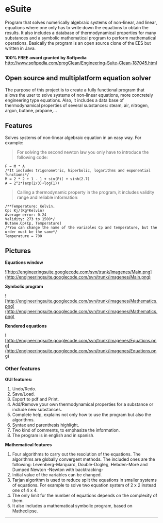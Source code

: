 # eSuite #

Program that solves numerically algebraic systems of non-linear, and linear, equations where one only has to write down the equations to obtain the results.
It also includes a database of thermodynamical properties for many substances and a  symbolic mathematical program to perform mathematical operations.
Basically the program is an open source clone of the EES but written in Java.

**100% FREE award granted by Softpedia**
http://www.softpedia.com/progClean/Engineering-Suite-Clean-187045.html

## Open source and multiplatform equation solver ##

The purpose of this project is to create a fully functional program that allows the user to solve systems of non-linear equations, more concretely engineering type equations. Also, it includes a data base of thermodynamical properties of several substances: steam, air, nitrogen, argon, butane, propane,...

## Features ##

Solves systems of non-linear algebraic equation in an easy way. For example:
> For solving the second newton law you only have to introduce the following code:
```
F = M * A
/*It includes trigonometric, hiperbolic, logarithms and exponential functions*/
M = 2 * 2 + 1 - 1 + sin(Pi) + sinh(2.7)
A = 2^2*(exp(2/3)+log(1))
```

> Calling a thermodynamic property in the program, it includes validity range and reliable information:
```
/**Temperature: Kelvin.
Cp: Kj/(Kg*Kelvin)
Average error: 0.24
Validity: 273 to 1500*/
Butane.Cp(Cp, Temperature)
/*You can change the name of the variables Cp and temperature, but the order must be the same*/
Temperature = 700
```
## Pictures ##
**Equations window**

![http://engineeringsuite.googlecode.com/svn/trunk/Imagenes/Main.png](http://engineeringsuite.googlecode.com/svn/trunk/Imagenes/Main.png)

**Symbolic program**

![http://engineeringsuite.googlecode.com/svn/trunk/Imagenes/Mathematics.png](http://engineeringsuite.googlecode.com/svn/trunk/Imagenes/Mathematics.png)

**Rendered equations**

![http://engineeringsuite.googlecode.com/svn/trunk/Imagenes/Equations.png](http://engineeringsuite.googlecode.com/svn/trunk/Imagenes/Equations.png)

### Other features ###

**GUI features:**

  1. Undo/Redo.
  1. Save/Load.
  1. Export to pdf and Print.
  1. Add/Remove your own thermodynamical properties for a substance or include new substances.
  1. Complete help, explains not only how to use the program but also the algorithms.
  1. Syntax and parenthesis highlight.
  1. Two kind of comments, to emphasize the information.
  1. The program is in english and in spanish.

**Mathematical features**

  1. Four algorithms to carry out the resolution of the equations. The algorithms are globally convergent methods. The included ones are the following: Levenberg-Marquard, Double-Dogleg, Hebden-Moré and Dumped Newton -Newton with backtracking-
  1. Initial value of the variables can be changed.
  1. Tarjan algorithm is used to reduce split the equations in smaller systems of equations. For example to solve two equation system of 2 x 2 instead one of 4 x 4.
  1. The only limit for the number of equations depends on the complexity of them.
  1. It also includes a mathematical symbolic program, based on Matheclipse.

---
